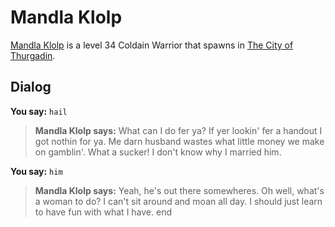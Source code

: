 # Mandla Klolp



[Mandla Klolp](/npc/115064) is a level 34 Coldain Warrior that spawns in [The City of Thurgadin](/zone/115).



## Dialog

**You say:** `hail`



>**Mandla Klolp says:** What can I do fer ya? If yer lookin' fer a handout I got nothin for ya. Me darn husband wastes what little money we make on gamblin'. What a sucker! I don't know why I married him.

**You say:** `him`



>**Mandla Klolp says:** Yeah, he's out there somewheres. Oh well, what's a woman to do? I can't sit around and moan all day. I should just learn to have fun with what I have.
end
